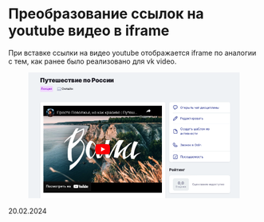 # Преобразование ссылок на youtube видео в iframe

При вставке ссылки на видео youtube отображается iframe по аналогии с тем, как ранее было реализовано для vk video.

<figure><img src="../../.gitbook/assets/image (888).png" alt=""><figcaption></figcaption></figure>

20.02.2024

